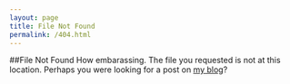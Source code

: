 ```yaml
---
layout: page
title: File Not Found
permalink: /404.html
---
```

##File Not Found
How embarassing.  The file you requested is not at this location.  Perhaps you were looking for a post on [my blog](/blog/)?